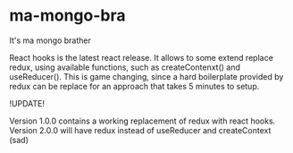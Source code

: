 # ma-mongo-bra

It's ma mongo brather

React hooks is the latest react release. It allows to some extend replace redux, using available functions, such as createContenxt() and useReducer(). This is game changing, since a hard boilerplate provided by redux can be replace for an approach that takes 5 minutes to setup.

!UPDATE!

Version 1.0.0 contains a working replacement of redux with react hooks. Version 2.0.0 will have redux instead of useReducer and createContext (sad)
